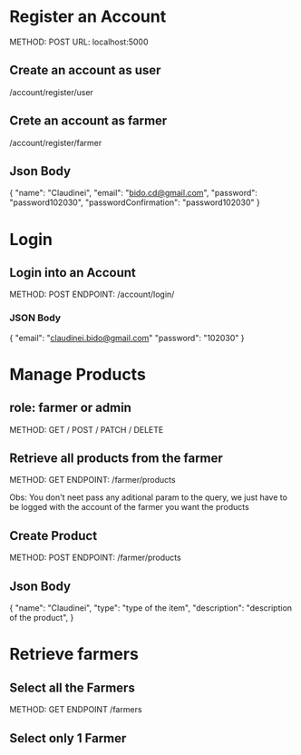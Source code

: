 # Register an Account

METHOD: POST
URL: localhost:5000

## Create an account as user

/account/register/user

## Crete an account as farmer

/account/register/farmer

## Json Body

{
"name": "Claudinei",
"email": "bido.cd@gmail.com",
"password": "password102030",
"passwordConfirmation": "password102030"
}


# Login 
## Login into an Account
METHOD: POST
ENDPOINT: /account/login/

### JSON Body
{
    "email": "claudinei.bido@gmail.com"
    "password": "102030"
}


# Manage Products

## role: farmer or admin

METHOD: GET / POST / PATCH / DELETE

## Retrieve all products from the farmer

METHOD: GET
ENDPOINT: /farmer/products

Obs: You don't neet pass any aditional param to the query, we just have to be logged with the account of the farmer you want the products

## Create Product

METHOD: POST
ENDPOINT: /farmer/products

## Json Body

{
    "name": "Claudinei",
    "type": "type of the item",
    "description": "description of the product",
}


# Retrieve farmers
## Select all the Farmers
METHOD: GET
ENDPOINT /farmers


## Select only 1 Farmer
##

